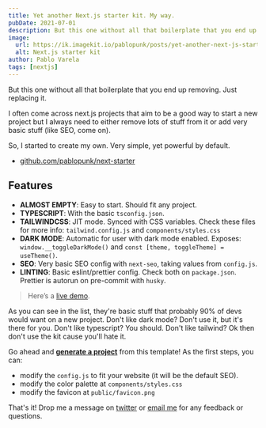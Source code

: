 ```yaml
---
title: Yet another Next.js starter kit. My way.
pubDate: 2021-07-01
description: But this one without all that boilerplate that you end up removing. Just replacing it.
image:
  url: https://ik.imagekit.io/pablopunk/posts/yet-another-next-js-starter-kit-my-way-.png?updatedAt=1698057160491
  alt: Next.js starter kit
author: Pablo Varela
tags: [nextjs]
---
```


But this one without all that boilerplate that you end up removing. Just replacing it.

I often come across next.js projects that aim to be a good way to start a new project but I always need to either remove lots of stuff from it or add very basic stuff (like SEO, come on).

So, I started to create my own. Very simple, yet powerful by default.

- [github.com/pablopunk/next-starter](https://github.com/pablopunk/next-starter)

## Features

- **ALMOST EMPTY**: Easy to start. Should fit any project.
- **TYPESCRIPT**: With the basic `tsconfig.json`.
- **TAILWINDCSS**: JIT mode. Synced with CSS variables. Check these files for more info: `tailwind.config.js` and `components/styles.css`
- **DARK MODE**: Automatic for user with dark mode enabled. Exposes: `window.__toggleDarkMode()` and `const [theme, toggleTheme] = useTheme()`.
- **SEO**: Very basic SEO config with `next-seo`, taking values from `config.js`.
- **LINTING**: Basic eslint/prettier config. Check both on `package.json`. Prettier is autorun on pre-commit with `husky`.

> Here’s a [live demo](https://next-starter.pablopunk.com).

As you can see in the list, they're basic stuff that probably 90% of devs would want on a new project. Don't like dark mode? Don't use it, but it's there for you. Don't like typescript? You should. Don't like tailwind? Ok then don't use the kit cause you'll hate it.

Go ahead and **[generate a project](https://github.com/pablopunk/next-starter/generate)** from this template! As the first steps, you can:

- modify the `config.js` to fit your website (it will be the default SEO).
- modify the color palette at `components/styles.css`
- modify the favicon at `public/favicon.png`

That's it! Drop me a message on [twitter](http://twitter.com/pablopunk) or [email me](mailto:pablo@pablopunk.com) for any feedback or questions.
